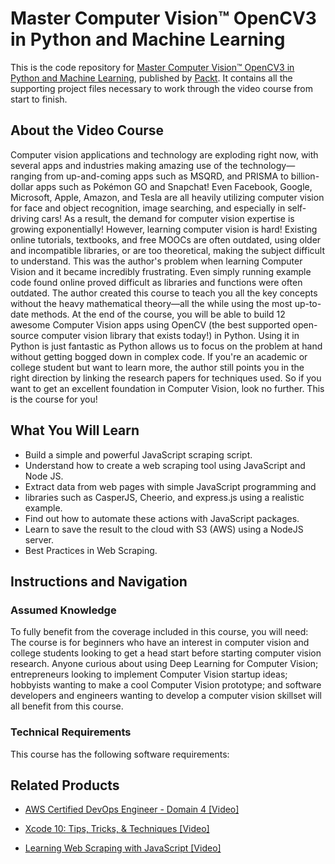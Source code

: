 # Master Computer Vision™ OpenCV3 in Python and Machine Learning
This is the code repository for [Master Computer Vision™ OpenCV3 in Python and Machine Learning](https://www.packtpub.com/web-development/learning-web-scraping-javascript-video?utm_source=github&utm_medium=repository&utm_campaign=9781789611311), published by [Packt](https://www.packtpub.com/?utm_source=github). It contains all the supporting project files necessary to work through the video course from start to finish.
## About the Video Course
Computer vision applications and technology are exploding right now, with several apps and industries making amazing use of the technology—ranging from up-and-coming apps such as MSQRD, and PRISMA to billion-dollar apps such as Pokémon GO and Snapchat! Even Facebook, Google, Microsoft, Apple, Amazon, and Tesla are all heavily utilizing computer vision for face and object recognition, image searching, and especially in self-driving cars! As a result, the demand for computer vision expertise is growing exponentially! However, learning computer vision is hard! Existing online tutorials, textbooks, and free MOOCs are often outdated, using older and incompatible libraries, or are too theoretical, making the subject difficult to understand.
This was the author's problem when learning Computer Vision and it became incredibly frustrating. Even simply running example code found online proved difficult as libraries and functions were often outdated. The author created this course to teach you all the key concepts without the heavy mathematical theory—all the while using the most up-to-date methods. At the end of the course, you will be able to build 12 awesome Computer Vision apps using OpenCV (the best supported open-source computer vision library that exists today!) in Python. Using it in Python is just fantastic as Python allows us to focus on the problem at hand without getting bogged down in complex code. If you're an academic or college student but want to learn more, the author still points you in the right direction by linking the research papers for techniques used. So if you want to get an excellent foundation in Computer Vision, look no further. This is the course for you!

<H2>What You Will Learn</H2>
<DIV class=book-info-will-learn-text>
<UL>
<LI>Build a simple and powerful JavaScript scraping script. 
<LI>Understand how to create a web scraping tool using JavaScript and Node JS. 
<LI>Extract data from web pages with simple JavaScript programming and 
<LI>libraries such as CasperJS, Cheerio, and express.js using a realistic example.&nbsp; 
<LI>Find out how to automate these actions with JavaScript packages. 
<LI>Learn to save the result to the cloud with S3 (AWS) using a NodeJS server. 
<LI>Best Practices in Web Scraping. </LI></UL></DIV>

## Instructions and Navigation
### Assumed Knowledge
To fully benefit from the coverage included in this course, you will need:<br/>
The course is for beginners who have an interest in computer vision and college students looking to get a head start before starting computer vision research. Anyone curious about using Deep Learning for Computer Vision; entrepreneurs looking to implement Computer Vision startup ideas; hobbyists wanting to make a cool Computer Vision prototype; and software developers and engineers wanting to develop a computer vision skillset will all benefit from this course.
### Technical Requirements
This course has the following software requirements:<br/>
 

## Related Products
* [AWS Certified DevOps Engineer - Domain 4 [Video]](https://www.packtpub.com/application-development/xcode-10-tips-tricks-techniques-video?utm_source=github&utm_medium=repository&utm_campaign=9781789614176)

* [Xcode 10: Tips, Tricks, & Techniques [Video]](https://www.packtpub.com/application-development/xcode-10-tips-tricks-techniques-video?utm_source=github&utm_medium=repository&utm_campaign=9781789614176)

* [Learning Web Scraping with JavaScript [Video]](https://www.packtpub.com/web-development/learning-web-scraping-javascript-video?utm_source=github&utm_medium=repository&utm_campaign=9781789611311)

